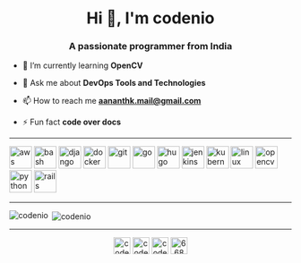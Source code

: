 <h1 align="center">Hi 👋, I'm codenio</h1>
<h3 align="center">A passionate programmer from India</h3>

- 🌱 I’m currently learning **OpenCV**

- 💬 Ask me about **DevOps Tools and Technologies**

- 📫 How to reach me **aananthk.mail@gmail.com**

- ⚡ Fun fact **code over docs**

<hr>
<p align="left"><img src="https://devicons.github.io/devicon/devicon.git/icons/amazonwebservices/amazonwebservices-original-wordmark.svg" alt="aws" width="40" height="40"/> <img src="https://www.vectorlogo.zone/logos/gnu_bash/gnu_bash-icon.svg" alt="bash" width="40" height="40"/> <img src="https://devicons.github.io/devicon/devicon.git/icons/django/django-original.svg" alt="django" width="40" height="40"/> <img src="https://devicons.github.io/devicon/devicon.git/icons/docker/docker-original-wordmark.svg" alt="docker" width="40" height="40"/> <img src="https://www.vectorlogo.zone/logos/git-scm/git-scm-icon.svg" alt="git" width="40" height="40"/> <img src="https://devicons.github.io/devicon/devicon.git/icons/go/go-original.svg" alt="go" width="40" height="40"/> <img src="https://api.iconify.design/logos-hugo.svg" alt="hugo" width="40" height="40"/> <img src="https://www.vectorlogo.zone/logos/jenkins/jenkins-icon.svg" alt="jenkins" width="40" height="40"/> <img src="https://www.vectorlogo.zone/logos/kubernetes/kubernetes-icon.svg" alt="kubernetes" width="40" height="40"/> <img src="https://devicons.github.io/devicon/devicon.git/icons/linux/linux-original.svg" alt="linux" width="40" height="40"/> <img src="https://www.vectorlogo.zone/logos/opencv/opencv-icon.svg" alt="opencv" width="40" height="40"/> <img src="https://devicons.github.io/devicon/devicon.git/icons/python/python-original.svg" alt="python" width="40" height="40"/> <img src="https://devicons.github.io/devicon/devicon.git/icons/rails/rails-original-wordmark.svg" alt="rails" width="40" height="40"/></p>
<hr>
<p><img align="left" src="https://github-readme-stats.vercel.app/api/top-langs/?username=codenio&layout=compact&hide=html" alt="codenio" /></p>
<p>&nbsp;<img align="center" src="https://github-readme-stats.vercel.app/api?username=codenio&show_icons=true" alt="codenio" /></p>
<hr>
<p align="center"> 
<a href="https://dev.to/codenio" target="blank"><img align="center" src="https://cdn.jsdelivr.net/npm/simple-icons@3.0.1/icons/dev-dot-to.svg" alt="codenio" height="30" width="30" /></a>
<a href="https://twitter.com/codenios" target="blank"><img align="center" src="https://cdn.jsdelivr.net/npm/simple-icons@3.0.1/icons/twitter.svg" alt="codenios" height="30" width="30" /></a>
<a href="https://linkedin.com/in/codenio" target="blank"><img align="center" src="https://cdn.jsdelivr.net/npm/simple-icons@3.0.1/icons/linkedin.svg" alt="codenio" height="30" width="30" /></a>
<a href="https://stackoverflow.com/users/6680332" target="blank"><img align="center" src="https://cdn.jsdelivr.net/npm/simple-icons@3.0.1/icons/stackoverflow.svg" alt="6680332" height="30" width="30" /></a>
</p>

